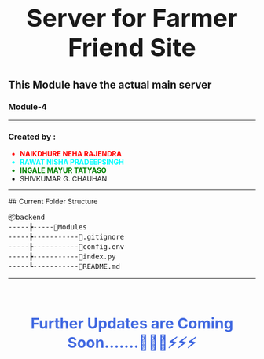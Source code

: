 <h1 style="text-align: center;font-size: 50px;" align="center">Server for Farmer Friend Site</h1>

## This Module have the actual main server

### Module-4

<hr>
<h3>Created by :</h3>
<ul>
    <li style="color: red; font-weight: bolder;">NAIKDHURE NEHA RAJENDRA</li>
    <li style="color: aqua;font-weight: bolder;">RAWAT NISHA PRADEEPSINGH</li>
    <li style="color: green;font-weight: bolder;">INGALE MAYUR TATYASO</li>
    <li>SHIVKUMAR G. CHAUHAN</li>
</ul>
<hr>
## Current Folder Structure
<pre style="line-height: 20px;">
📦backend
-----┣-----📂Modules
-----┣-----------📜.gitignore
-----┣-----------📜config.env
-----┣-----------📜index.py
-----┗-----------📜README.md
</pre>
<hr>


<br/>
<h4 align="center" style="text-align: center;font-size: 30px;color: royalblue;">Further Updates are Coming Soon.......🚀🚀🚀⚡⚡⚡</h4>